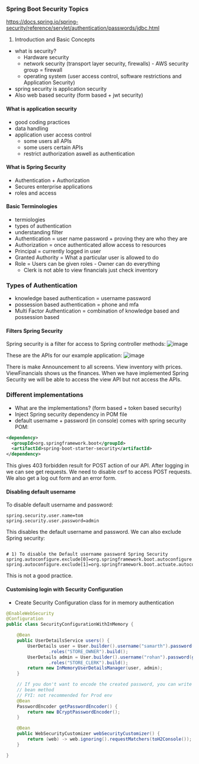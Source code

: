 
### Spring Boot Security Topics
https://docs.spring.io/spring-security/reference/servlet/authentication/passwords/jdbc.html

1. Introduction and Basic Concepts
- what is security?
    - Hardware security
    - network security (transport layer security, firewalls) - AWS security group = firewall
    - operating system (user access control, software restrictions and Application Security)
- spring security is application security
- Also web based security (form based + jwt security)

#### What is application security
- good coding practices
- data handling
- application user access control
    - some users all APIs
    - some users certain APIs
    - restrict authorization aswell as authentication

#### What is Spring Security
- Authentication + Authorization
- Secures enterprise applications
- roles and access

#### Basic Terminologies
- termiologies
- types of authentication
- understanding filter
- Authentication = user name password + proving they are who they are
- Authorization = once authenticated allow access to resources
- Principal = currently logged in user
- Granted Authority = What a particular user is allowed to do
- Role = Users can be given roles - Owner can do everything
    - Clerk is not able to view financials just check inventory

### Types of Authentication
- knowledge based authentication = username password
- possession based authentication = phone and mfa
- Multi Factor Authentication = combination of knowledge based and possession based


#### Filters Spring Security
Spring security is a filter for access to Spring controller methods:
![image](https://user-images.githubusercontent.com/27693622/227707037-c60ec7b6-cb2c-4cd6-90be-ccc448147150.png)

These are the APIs for our example application:
![image](https://user-images.githubusercontent.com/27693622/227707208-55290641-e049-4076-86f4-820657616164.png)

There is make Announcement to all screens. View inventory with prices. ViewFinancials shows us the finances.
When we have implemented Spring Security we will be able to access the view API but not access the APIs.

### Different implementations
- What are the implementations? (form based + token based security)
- Inject Spring security dependency in POM file
- default username + password (in console) comes with spring security POM:

```xml
<dependency>
  <groupId>org.springframework.boot</groupId>
  <artifactId>spring-boot-starter-security</artifactId>
</dependency>
```

This gives 403 forbidden result for POST action of our API. After logging in we can see get requests.
We need to disable csrf to access POST requests. We also get a log out form and an error form.

#### Disabling default username
To disable default username and password:
```properties
spring.security.user.name=tom
spring.security.user.password=admin
```
This disables the default username and password. We can also exclude Spring security:
```properties

# 1) To disable the Default username password Spring Security 
spring.autoconfigure.exclude[0]=org.springframework.boot.autoconfigure.security.servlet.SecurityAutoConfiguration
spring.autoconfigure.exclude[1]=org.springframework.boot.actuate.autoconfigure.security.servlet.ManagementWebSecurityAutoConfiguration
```
This is not a good practice.

#### Customising login with Security Configuration
- Create Security Configuration class for in memory authentication

```java
@EnableWebSecurity
@Configuration
public class SecurityConfigurationWithInMemory {

    @Bean
    public UserDetailsService users() {
        UserDetails user = User.builder().username("samarth").password(getPasswordEncoder().encode("samarth"))
                .roles("STORE_OWNER").build();
        UserDetails admin = User.builder().username("rohan").password(getPasswordEncoder().encode("rohan"))
                .roles("STORE_CLERK").build();
        return new InMemoryUserDetailsManager(user, admin);
    }

    // If you don't want to encode the created password, you can write the below
    // bean method
    // FYI: not recommended for Prod env
    @Bean
    PasswordEncoder getPasswordEncoder() {
        return new BCryptPasswordEncoder();
    }

    @Bean
    public WebSecurityCustomizer webSecurityCustomizer() {
        return (web) -> web.ignoring().requestMatchers(toH2Console());
    }

}
```
